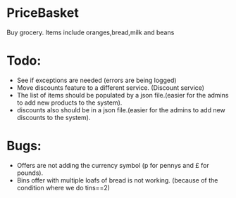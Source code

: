 # PriceBasket
 Buy grocery. Items include oranges,bread,milk and beans

# Todo:
- See if exceptions are needed (errors are being logged)
- Move discounts feature to a different service. (Discount service)
- The list of items should be populated by a json file.(easier for the admins to add new products to the system).
- discounts also should be in a json file.(easier for the admins to add new discounts to the system).

# Bugs:
- Offers are not adding the currency symbol (p for pennys and £ for pounds).
- Bins offer with multiple loafs of bread is not working. (because of the condition where we do tins==2)

